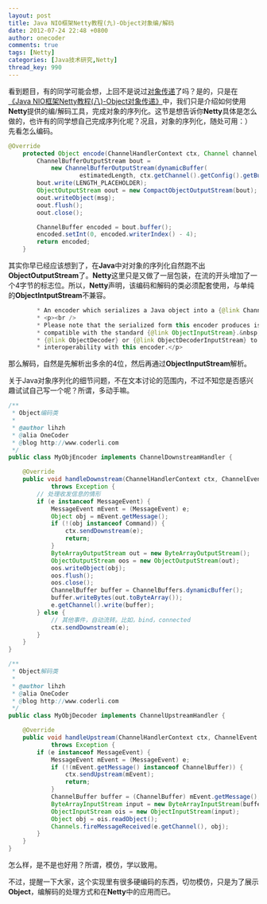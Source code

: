 ```yaml
---
layout: post
title: Java NIO框架Netty教程(九)-Object对象编/解码
date: 2012-07-24 22:48 +0800
author: onecoder
comments: true
tags: [Netty]
categories: [Java技术研究,Netty]
thread_key: 990
---
```

看到题目，有的同学可能会想，上回不是说过<a href="http://www.coderli.com/netty-object-transmit/" target="\_blank">对象传递</a>了吗？是的，只是在<a href="http://www.coderli.com/netty-object-transmit/" target="\_blank">《Java NIO框架Netty教程(八)-Object对象传递》</a>中，我们只是介绍如何使用**Netty**提供的编/解码工具，完成对象的序列化。这节是想告诉你**Netty**具体是怎么做的，也许有的同学想自己完成序列化呢？况且，对象的序列化，随处可用：）
先看怎么编码。

```java
@Override
    protected Object encode(ChannelHandlerContext ctx, Channel channel, Object msg) throws Exception {
        ChannelBufferOutputStream bout =
            new ChannelBufferOutputStream(dynamicBuffer(
                    estimatedLength, ctx.getChannel().getConfig().getBufferFactory()));
        bout.write(LENGTH_PLACEHOLDER);
        ObjectOutputStream oout = new CompactObjectOutputStream(bout);
        oout.writeObject(msg);
        oout.flush();
        oout.close();

        ChannelBuffer encoded = bout.buffer();
        encoded.setInt(0, encoded.writerIndex() - 4);
        return encoded;
    }
```

其实你早已经应该想到了，在**Java**中对对象的序列化自然跑不出**ObjectOutputStream**了。**Netty**这里只是又做了一层包装，在流的开头增加了一个4字节的标志位。所以，**Netty**声明，该编码和解码的类必须配套使用，与单纯的**ObjectIntputStream**不兼容。

```java
		* An encoder which serializes a Java object into a {@link ChannelBuffer}.<br />
		* <p><br />
		* Please note that the serialized form this encoder produces is not<br />
		* compatible with the standard {@link ObjectInputStream}.&nbsp; Please use<br />
		* {@link ObjectDecoder} or {@link ObjectDecoderInputStream} to ensure the<br />
		* interoperability with this encoder.</p>
```

那么解码，自然是先解析出多余的4位，然后再通过**ObjectInputStream**解析。

关于Java对象序列化的细节问题，不在文本讨论的范围内，不过不知您是否感兴趣试试自己写一个呢？所谓，多动手嘛。

```java
/**
 * Object编码类
 * 
 * @author lihzh
 * @alia OneCoder
 * @blog http://www.coderli.com
 */
public class MyObjEncoder implements ChannelDownstreamHandler {

	@Override
	public void handleDownstream(ChannelHandlerContext ctx, ChannelEvent e)
			throws Exception {
		// 处理收发信息的情形
		if (e instanceof MessageEvent) {
			MessageEvent mEvent = (MessageEvent) e;
			Object obj = mEvent.getMessage();
			if (!(obj instanceof Command)) {
				ctx.sendDownstream(e);
				return;
			}
			ByteArrayOutputStream out = new ByteArrayOutputStream();
			ObjectOutputStream oos = new ObjectOutputStream(out);
			oos.writeObject(obj);
			oos.flush();
			oos.close();
			ChannelBuffer buffer = ChannelBuffers.dynamicBuffer();
			buffer.writeBytes(out.toByteArray());
			e.getChannel().write(buffer);
		} else {
			// 其他事件，自动流转。比如，bind，connected
			ctx.sendDownstream(e);
		}
	}
}
```

```java
/**
 * Object解码类
 * 
 * @author lihzh
 * @alia OneCoder
 * @blog http://www.coderli.com
 */
public class MyObjDecoder implements ChannelUpstreamHandler {

	@Override
	public void handleUpstream(ChannelHandlerContext ctx, ChannelEvent e)
			throws Exception {
		if (e instanceof MessageEvent) {
			MessageEvent mEvent = (MessageEvent) e;
			if (!(mEvent.getMessage() instanceof ChannelBuffer)) {
				ctx.sendUpstream(mEvent);
				return;
			}
			ChannelBuffer buffer = (ChannelBuffer) mEvent.getMessage();
			ByteArrayInputStream input = new ByteArrayInputStream(buffer.array());
			ObjectInputStream ois = new ObjectInputStream(input);
			Object obj = ois.readObject();
			Channels.fireMessageReceived(e.getChannel(), obj);
		}
	}
}
```

怎么样，是不是也好用？所谓，模仿，学以致用。

不过，提醒一下大家，这个实现里有很多硬编码的东西，切勿模仿，只是为了展示**Object**，编解码的处理方式和在**Netty**中的应用而已。

